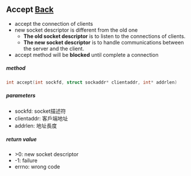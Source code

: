 ## Accept [Back](./../Coding.md)

- accept the connection of clients
- new socket descriptor is different from the old one
	- **The old socket descriptor** is to listen to the connections of clients. 
	- **The new socket descriptor** is to handle communications between the server and the client.
- accept method will be **blocked** until complete a connection

##### method

```c
int accept(int sockfd, struct sockaddr* clientaddr, int* addrlen)
```

##### parameters
- sockfd: socket描述符
- clientaddr: 客戶端地址
- addrlen: 地址長度

##### return value
- \>0: new socket descriptor
- -1: failure
- errno: wrong code
